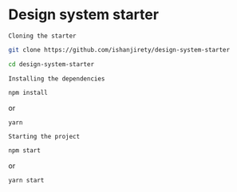 # Design system starter

`Cloning the starter`

```bash
git clone https://github.com/ishanjirety/design-system-starter
```

```bash
cd design-system-starter
```

`Installing the dependencies`
```bash
npm install
``` 
or 
```bash
yarn
```


`Starting the project`

```bash
npm start
```
or
```bash
yarn start
```